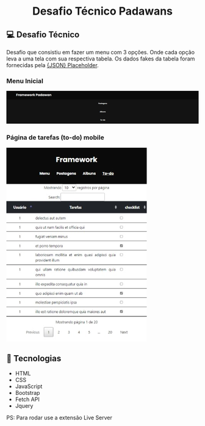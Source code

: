 <h1 align="center">
    Desafio Técnico Padawans
</h1>

## 💻 Desafio Técnico

Desafio que consistiu em fazer um menu com 3 opções. Onde cada opção leva a uma tela com sua respectiva tabela. Os dados fakes da tabela foram fornecidas pela [{JSON} Placeholder](https://jsonplaceholder.typicode.com/).

### Menu Inicial

<img src="/img/menu1_readme.png" alt="Menu inicial">

### Página de tarefas (to-do) mobile

<img src="/img/todo_readme.jpeg" alt="Página dos to-dos">

## 🚀 Tecnologias

- HTML
- CSS
- JavaScript
- Bootstrap
- Fetch API 
- Jquery

PS: Para rodar use a extensão Live Server
